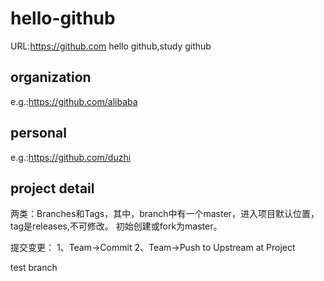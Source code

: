 # hello-github
URL:https://github.com
hello github,study github

## organization
e.g.:https://github.com/alibaba

## personal
e.g.:https://github.com/duzhi

## project detail
两类：Branches和Tags，其中，branch中有一个master，进入项目默认位置，tag是releases,不可修改。
初始创建或fork为master。

提交变更：
1、Team->Commit
2、Team->Push to Upstream at Project

test branch
